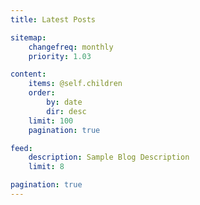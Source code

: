 ```yaml
---
title: Latest Posts

sitemap:
    changefreq: monthly
    priority: 1.03

content:
    items: @self.children
    order:
        by: date
        dir: desc
    limit: 100
    pagination: true

feed:
    description: Sample Blog Description
    limit: 8

pagination: true
---
```


